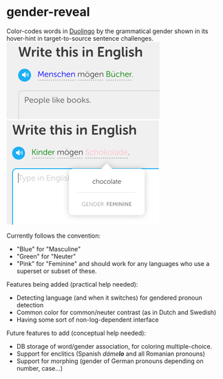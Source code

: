 # gender-reveal
Color-codes words in [Duolingo](http://www.duolingo.com/) by the grammatical gender shown in its hover-hint in target-to-source sentence challenges. 
![No hover hint necessary](gender_color_different.png)
![Info is taken from hover hint, though](gender_in_hint.png)

Currently follows the convention:
* "Blue" for "Masculine"
* "Green" for "Neuter"
* "Pink" for "Feminine"
and should work for any languages who use a superset or subset of these.

Features being added (practical help needed):
* Detecting language (and when it switches) for gendered pronoun detection
* Common color for common/neuter contrast (as in Dutch and Swedish)
* Having some sort of non-log-dependent interface

Future features to add (conceptual help needed):
* DB storage of word/gender association, for coloring multiple-choice.
* Support for enclitics (Spanish *dáme**lo*** and all Romanian pronouns)  
* Support for morphing (gender of German pronouns depending on number, case...)
